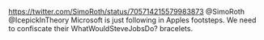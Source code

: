 https://twitter.com/SimoRoth/status/705714215579983873 @SimoRoth @IcepickInTheory Microsoft is just following in Apples footsteps. We need to confiscate their WhatWouldSteveJobsDo? bracelets.